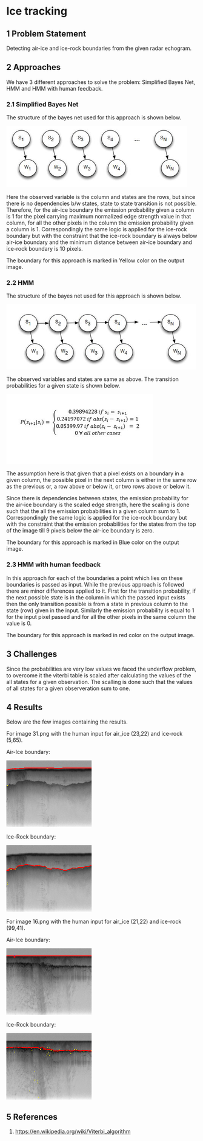 # Ice tracking

## 1 Problem Statement

Detecting air-ice and ice-rock boundaries from the given radar echogram.

## 2 Approaches

We have 3 different approaches to solve the problem: Simplified Bayes Net, HMM and HMM with human feedback.

### 2.1 Simplified Bayes Net

The structure of the bayes net used for this approach is shown below.

![simplified](/DocumentationImages/simplified.JPG)

Here the observed variable is the column and states are the rows, but since there is no dependencies b/w states, state to state transition is not possible.
Therefore, for the air-ice boundary the emission probability given a column is 1 for the pixel carrying maximum normalized edge strength value in that column, for all the other pixels in the column the emission probability given a column is 1. Correspondingly the same logic is applied for the ice-rock boundary but with the constraint that the ice-rock boundary is always below air-ice boundary and the minimum distance between air-ice boundary and ice-rock boundary is 10 pixels.

The boundary for this approach is marked in Yellow color on the output image.

### 2.2 HMM

The structure of the bayes net used for this approach is shown below.

![HMM](/DocumentationImages/hmm.JPG)

The observed variables and states are same as above. The transition probabilities for a given state is shown below.

![Transition_probabilities](/DocumentationImages/transition_prob.JPG)

The assumption here is that given that a pixel exists on a boundary in a given column, the possible pixel in the next column is either in the same row as the previous or, a row above or below it, or two rows above or below it.

Since there is dependencies between states, the emission probability for the air-ice boundary is the scaled edge strength, here the scaling is done such that the all the emission probabilities in a given column sum to 1. Correspondingly the same logic is applied for the ice-rock boundary but with the constraint that the emission probabilities for the states from the top of the image till 9 pixels below the air-ice boundary is zero.

The boundary for this approach is marked in Blue color on the output image.

### 2.3 HMM with human feedback

In this approach for each of the boundaries a point which lies on these boundaries is passed as input. While the previous approach is followed there are minor differences applied to it. First for the transition probability, if the next possible state is in the column in which the passed input exists then the only transition possible is from a state in previous column to the state (row) given in the input. Similarly the emission probability is equal to 1 for the input pixel passed and for all the other pixels in the same column the value is 0.

The boundary for this approach is marked in red color on the output image.

## 3 Challenges

Since the probabilities are very low values we faced the underflow problem, to overcome it the viterbi table is scaled after calculating the values of the all states for a given observation. The scalling is done such that the values of all states for a given observeration sum to one.

## 4 Results

Below are the few images containing the results.

For image 31.png with the human input for air_ice (23,22) and ice-rock (5,65).

Air-Ice boundary:

![31_air_ice_output](/DocumentationImages/31_air_ice_output.png)

Ice-Rock boundary:

![31_ice_rock_output](/DocumentationImages/31_ice_rock_output.png)

For image 16.png with the human input for air_ice (21,22) and ice-rock (99,41).

Air-Ice boundary:

![16_air_ice_output](/DocumentationImages/16_air_ice_output.png)

Ice-Rock boundary:

![16_ice_rock_output](/DocumentationImages/16_ice_rock_output.png)

## 5 References

1) <https://en.wikipedia.org/wiki/Viterbi_algorithm>
